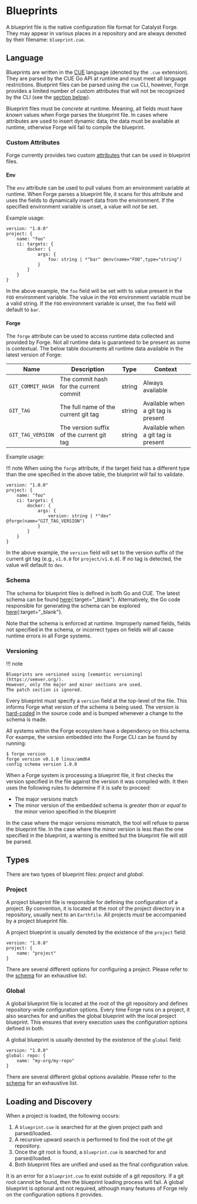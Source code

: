 # Blueprints

A blueprint file is the native configuration file format for Catalyst Forge.
They may appear in various places in a repository and are always denoted by their filename: `blueprint.cue`.

## Language

Blueprints are written in the [CUE](https://cuelang.org/) language (denoted by the `.cue` extension).
They are parsed by the CUE Go API at runtime and must meet all language restrictions.
Blueprint files can be parsed using the `cue` CLI, however, Forge provides a limited number of custom attributes that will not
be recognized by the CLI (see the [section below](#custom-attributes)).

Blueprint files must be _concrete_ at runtime.
Meaning, all fields must have _known_ values when Forge parses the blueprint file.
In cases where attributes are used to insert dynamic data, the data must be available at runtime, otherwise Forge will fail to
compile the blueprint.

### Custom Attributes

Forge currently provides two custom [attributes](https://cuelang.org/docs/reference/spec/#attributes) that can be used in blueprint
files.

#### Env

The `env` attribute can be used to pull values from an environment variable at runtime.
When Forge parses a blueprint file, it scans for this attribute and uses the fields to dynamically insert data from the environment.
If the specified environment variable is unset, a value will _not_ be set.

Example usage:

```cue
version: "1.0.0"
project: {
    name: "foo"
    ci: targets: {
		docker: {
			args: {
				foo: string | *"bar" @env(name="FOO",type="string")
			}
		}
    }
}
```

In the above example, the `foo` field will be set with to value present in the `FOO` environment variable.
The value in the `FOO` environment variable must be a valid string.
If the `FOO` environment variable is unset, the `foo` field will default to `bar`.

#### Forge

The `forge` attribute can be used to access runtime data collected and provided by Forge.
Not all runtime data is guaranteed to be present as some is contextual.
The below table documents all runtime data available in the latest version of Forge:

| Name              | Description                               | Type   | Context                             |
| ----------------- | ----------------------------------------- | ------ | ----------------------------------- |
| `GIT_COMMIT_HASH` | The commit hash for the current commit    | string | Always available                    |
| `GIT_TAG`         | The full name of the current git tag      | string | Available when a git tag is present |
| `GIT_TAG_VERSION` | The version suffix of the current git tag | string | Available when a git tag is present |

Example usage:

!!! note
    When using the `forge` attribute, if the target field has a different type than the one specified in the above table, the
    blueprint will fail to validate.

```cue
version: "1.0.0"
project: {
    name: "foo"
    ci: targets: {
		docker: {
			args: {
				version: string | *"dev" @forge(name="GIT_TAG_VERSION")
			}
		}
    }
}
```

In the above example, the `version` field will set to the version suffix of the current git tag (e.g., `v1.0.0` for
`project/v1.0.0`).
If no tag is detected, the value will default to `dev`.

### Schema

The schema for blueprint files is defined in both Go and CUE.
The latest schema can be found
[here](https://github.com/input-output-hk/catalyst-forge/blob/master/lib/blueprint/schema/_embed/schema.cue){:target="_blank"}.
Alternatively, the Go code responsible for generating the schema can be explored
[here](https://godocs.io/github.com/input-output-hk/catalyst-forge/lib/blueprint/schema){:target="_blank"}.

Note that the schema is enforced at runtime.
Improperly named fields, fields not specified in the schema, or incorrect types on fields will all cause runtime errors in all
Forge systems.

### Versioning

!!! note

    Blueprints are versioned using [semantic versioning](https://semver.org/).
    However, only the major and minor sections are used.
    The patch section is ignored.

Every blueprint must specify a `version` field at the top-level of the file.
This informs Forge what version of the schema is being used.
The version is [hard-coded](https://github.com/input-output-hk/catalyst-forge/blob/master/lib/blueprint/schema/version.cue) in
the source code and is bumped whenever a change to the schema is made.

All systems within the Forge ecosystem have a dependency on this schema.
For exampe, the version embedded into the Forge CLI can be found by running:

```shell
$ forge version
forge version v0.1.0 linux/amd64
config schema version 1.0.0
```

When a Forge system is processing a blueprint file, it first checks the version specified in the file against the version it was
compiled with.
It then uses the following rules to determine if it is safe to proceed:

- The major versions match
- The minor version of the embedded schema is _greater than or equal to_ the minor verion specified in the blueprint

In the case where the major versions mismatch, the tool will refuse to parse the blueprint file.
In the case where the minor version is less than the one specified in the blueprint, a warning is emitted but the blueprint file
will still be parsed.

## Types

There are two types of blueprint files: _project_ and _global_.

### Project

A project blueprint file is responsible for defining the configuration of a project.
By convention, it is located at the root of the project directory in a repository, usually next to an `Earthfile`.
All projects _must_ be accompanied by a project blueprint file.

A project blueprint is usually denoted by the existence of the `project` field:

```cue
version: "1.0.0"
project: {
    name: "project"
}
```

There are several different options for configuring a project.
Please refer to the [schema](#schema) for an exhaustive list.

### Global

A global blueprint file is located at the root of the git repository and defines repository-wide configuration options.
Every time Forge runs on a project, it also searches for and unifies the global blueprint with the local project blueprint.
This ensures that every execution uses the configuration options defined in both.

A global blueprint is usually denoted by the existence of the `global` field:

```cue
version: "1.0.0"
global: repo: {
    name: "my-org/my-repo"
}
```

There are several different global options available.
Please refer to the [schema](#schema) for an exhaustive list.

## Loading and Discovery

When a project is loaded, the following occurs:

1. A `blueprint.cue` is searched for at the given project path and parsed/loaded.
2. A recursive upward search is performed to find the root of the git repository.
3. Once the git root is found, a `blueprint.cue` is searched for and parsed/loaded.
4. Both blueprint files are unified and used as the final configuration value.

It is an error for a `blueprint.cue` to exist outside of a git repository.
If a git root cannot be found, then the blueprint loading process will fail.
A global blueprint is optional and not required, although many features of Forge rely on the configuration options it provides.
